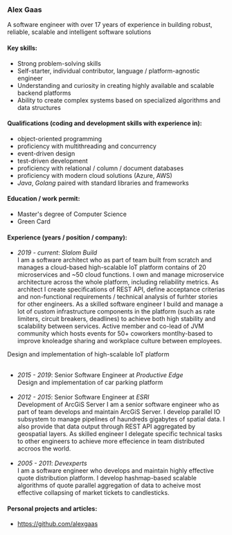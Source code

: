 ### Alex Gaas

A software engineer with over 17 years of experience in building robust, reliable, scalable and intelligent software solutions

#### Key skills:

+ Strong problem-solving skills
+ Self-starter, individual contributor, language / platform-agnostic engineer
+ Understanding and curiosity in creating highly available and scalable backend platforms
+ Ability to create complex systems based on specialized algorithms and data structures

#### Qualifications (coding and development skills with experience in):
+ object-oriented programming
+ proficiency with multithreading and concurrency
+ event-driven design
+ test-driven development
+ proficiency with relational / column / document databases
+ proficiency with modern cloud solutions (Azure, AWS)
+ _Java_, _Golang_ paired with standard libraries and frameworks

#### Education / work permit:
- Master's degree of Computer Science
- Green Card

#### Experience (years / position / company):
- _2019 - current_: _Slalom Build_  
I am a software architect who as part of team built from scratch and manages a cloud-based high-scalable IoT platform contains of 20 microservices and ~50 cloud functions. I own and manage microservice architecture across the whole platform, including reliability metrics. As architect I create specifications of REST API, define acceptance criterias and non-functional requirements / technical analysis of furhter stories for other engineers. As a skilled software engineer I build and manage a lot of custom infrastructure components in the platform (such as rate limiters, circuit breakers, deadlines) to achieve both high stability and scalability between services. 
Active member and co-lead of JVM community which hosts events for 50+ coworkers montlhy-based to improve knoleadge sharing and workplace culture between employees.

Design and implementation of high-scalable IoT platform
\
&nbsp;
- _2015 - 2019_: Senior Software Engineer at _Productive Edge_  
Design and implementation of car parking platform
\
&nbsp;
- _2012 - 2015_: Senior Software Engineer at _ESRI_  
Development of ArcGiS Server
I am a senior software engineer who as part of team develops and maintain ArcGiS Server. I develop parallel IO subsystem to manage pipelines of haundreds gigabytes of spatial data. I also provide that data output through REST API aggregated by geospatial layers. As skilled engineer I delegate specific technical tasks to other engineers to achieve more effecience in team distributed accroos the world.
\
&nbsp;
- _2005 - 2011_: _Devexperts_  
I am a software engineer who develops and maintain highly effective quote distribution platform. 
I develop hashmap-based scalable algorithms of quote parallel aggregation of data to acheive most effective collapsing of market tickets to candlesticks.

#### Personal projects and articles:
- https://github.com/alexgaas
